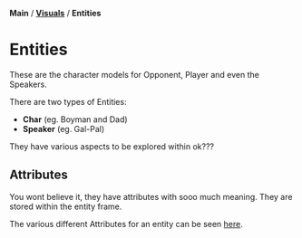 **Main** / [**Visuals**](\main\visuals) / **Entities**

# Entities

These are the character models for Opponent, Player and even the Speakers.

There are two types of Entities:

* **Char** (eg. Boyman and Dad)
* **Speaker** (eg. Gal-Pal)

They have various aspects to be explored within ok???

## Attributes
You wont believe it, they have attributes with sooo much meaning.
They are stored within the entity frame.

The various different Attributes for an entity can be seen [here](attributes).